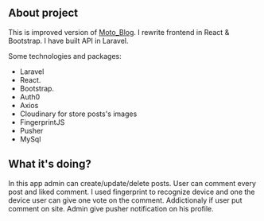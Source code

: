 ## About project

This is improved version of [Moto_Blog](https://github.com/pythonowiec/Moto_Blog). I rewrite frontend in React & Bootstrap. I have built API in Laravel.

Some technologies and packages:

- Laravel
- React.
- Bootstrap.
- Auth0
- Axios
- Cloudinary for store posts's images
- FingerprintJS
- Pusher
- MySql


## What it's doing?

In this app admin can create/update/delete posts. User can comment every post and liked comment. I used fingerprint to recognize device and one the device user can give one vote on the comment. Addictionaly if user put comment on site. Admin give pusher notification on his profile.

